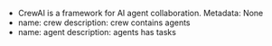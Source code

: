 - CrewAI is a framework for AI agent collaboration.
  Metadata: None
- name: crew
  description: crew contains agents
- name: agent
  description: agents has tasks
